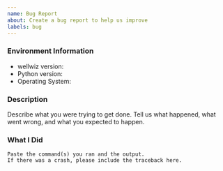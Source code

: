 ```yaml
---
name: Bug Report
about: Create a bug report to help us improve
labels: bug
---
```


<!-- Please search existing issues to avoid creating duplicates. -->

### Environment Information

-   wellwiz version:
-   Python version:
-   Operating System:

### Description

Describe what you were trying to get done.
Tell us what happened, what went wrong, and what you expected to happen.

### What I Did

```
Paste the command(s) you ran and the output.
If there was a crash, please include the traceback here.
```
